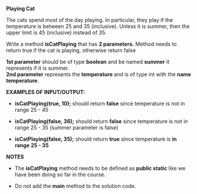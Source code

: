 
**Playing Cat**

The cats spend most of the day playing. In particular, they play if the temperature is between 25 and 35 (inclusive). Unless it is summer, then the upper limit is 45 (inclusive) instead of 35.



Write a method **isCatPlaying** that has **2 parameters.** Method needs to  return true if the cat is playing, otherwise return false

**1st parameter** should be of type **boolean** and be named **summer** it represents if it is summer.  
**2nd parameter** represents the **temperature** and is of  type int with the **name temperature**.



**EXAMPLES OF INPUT/OUTPUT:**

-   **isCatPlaying(true, 10);** should return **false** since temperature is  not in range 25 - 45

-   **isCatPlaying(false, 36);** should return **false** since temperature is  not in range 25 - 35 (summer parameter is false)

-   **isCatPlaying(false, 35);** should return **true** since temperature is **in range 25 - 35**




**NOTES**

-   The  **isCatPlaying** method needs to be defined as **public static** ​like we have been doing so far in the course.

-   Do not add the  **main** method to the solution code.